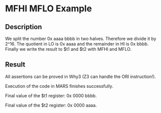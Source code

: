 # MFHI MFLO Example

## Description

We split the number 0x aaaa bbbb in two halves. Therefore we divide it by
2^16. The quotient in LO is 0x aaaa and the remainder in HI is 0x bbbb.
Finally we write the result to $t1 and $t2 with MFHI and MFLO.

## Result

All assertions can be proved in Why3 (Z3 can handle the ORI instruction!).

Execution of the code in MARS finishes successfully. 

Final value of the $t1 register: 0x 0000 bbbb.

Final value of the $t2 register: 0x 0000 aaaa.
